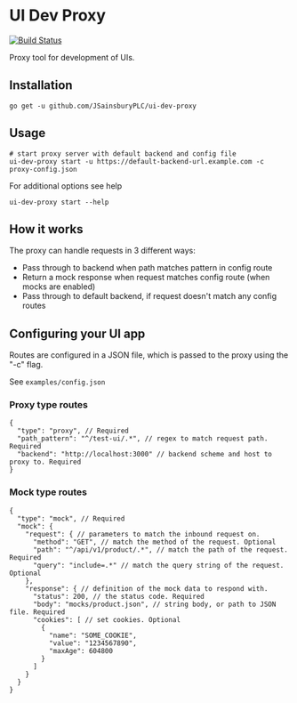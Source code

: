 # UI Dev Proxy

[![Build Status](https://img.shields.io/travis/JSainsburyPLC/ui-dev-proxy.svg?logo=travis&style=for-the-badge)](https://travis-ci.org/JSainsburyPLC/ui-dev-proxy)

Proxy tool for development of UIs.

## Installation

```
go get -u github.com/JSainsburyPLC/ui-dev-proxy
```

## Usage

```
# start proxy server with default backend and config file
ui-dev-proxy start -u https://default-backend-url.example.com -c proxy-config.json
```

For additional options see help

```
ui-dev-proxy start --help
```

## How it works

The proxy can handle requests in 3 different ways:

* Pass through to backend when path matches pattern in config route
* Return a mock response when request matches config route (when mocks are enabled)
* Pass through to default backend, if request doesn't match any config routes

## Configuring your UI app

Routes are configured in a JSON file, which is passed to the proxy using the "-c" flag.

See `examples/config.json`

### Proxy type routes

```
{
  "type": "proxy", // Required
  "path_pattern": "^/test-ui/.*", // regex to match request path. Required
  "backend": "http://localhost:3000" // backend scheme and host to proxy to. Required
}
```

### Mock type routes

```
{
  "type": "mock", // Required
  "mock": {
    "request": { // parameters to match the inbound request on.
      "method": "GET", // match the method of the request. Optional
      "path": "^/api/v1/product/.*", // match the path of the request. Required
      "query": "include=.*" // match the query string of the request. Optional
    },
    "response": { // definition of the mock data to respond with.
      "status": 200, // the status code. Required
      "body": "mocks/product.json", // string body, or path to JSON file. Required
      "cookies": [ // set cookies. Optional
        {
          "name": "SOME_COOKIE",
          "value": "1234567890",
          "maxAge": 604800
        }
      ]
    }
  }
}
```

